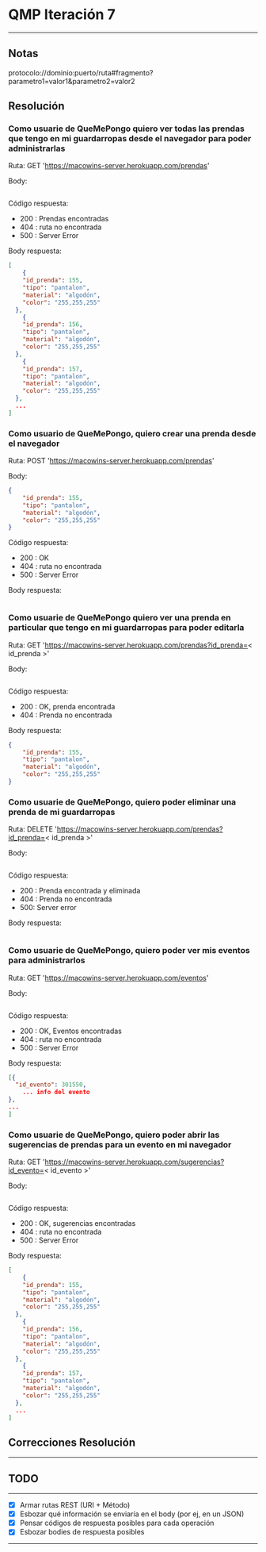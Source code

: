 # QMP Iteración 7
---
## Notas
protocolo://dominio:puerto/ruta#fragmento?parametro1=valor1&parametro2=valor2

## Resolución
### Como usuarie de QueMePongo quiero ver todas las prendas que tengo en mi guardarropas desde el navegador para poder administrarlas

Ruta: GET 'https://macowins-server.herokuapp.com/prendas'

Body:
```json
```

Código respuesta:
- 200 : Prendas encontradas
- 404 : ruta no encontrada
- 500 : Server Error

Body respuesta:
```Json
[
    {
    "id_prenda": 155,
    "tipo": "pantalon",
    "material": "algodón",
    "color": "255,255,255"
  },
    {
    "id_prenda": 156,
    "tipo": "pantalon",
    "material": "algodón",
    "color": "255,255,255"
  },
    {
    "id_prenda": 157,
    "tipo": "pantalon",
    "material": "algodón",
    "color": "255,255,255"
  },
  ...
]
```

### Como usuario de QueMePongo, quiero crear una prenda desde el navegador
Ruta: POST 'https://macowins-server.herokuapp.com/prendas'

Body:
```json
{
	"id_prenda": 155,
	"tipo": "pantalon",
	"material": "algodón",
	"color": "255,255,255"
}
```

Código respuesta:
- 200 : OK
- 404 : ruta no encontrada
- 500 : Server Error

Body respuesta:
```json 
```

### Como usuarie de QueMePongo quiero ver una prenda en particular que tengo en mi guardarropas para poder editarla
Ruta: GET 'https://macowins-server.herokuapp.com/prendas?id_prenda=< id_prenda >'

Body:
```json
```

Código respuesta:
- 200 : OK, prenda encontrada
- 404 : Prenda no encontrada

Body respuesta:
```json 
{
    "id_prenda": 155,
    "tipo": "pantalon",
    "material": "algodón",
    "color": "255,255,255"
}

```

### Como usuarie de QueMePongo, quiero poder eliminar una prenda de mi guardarropas
Ruta: DELETE 'https://macowins-server.herokuapp.com/prendas?id_prenda=< id_prenda >'

Body:
```json
```

Código respuesta:
- 200 : Prenda encontrada y eliminada
- 404 : Prenda no encontrada
- 500: Server error

Body respuesta:
```json 
```

### Como usuarie de QueMePongo, quiero poder ver mis eventos para administrarlos
Ruta: GET 'https://macowins-server.herokuapp.com/eventos'

Body:
```json
```

Código respuesta:
- 200 : OK, Eventos encontradas
- 404 : ruta no encontrada
- 500 : Server Error

Body respuesta:
```json
[{
  "id_evento": 301550,
    ... info del evento
},
...
]
```

### Como usuarie de QueMePongo, quiero poder abrir las sugerencias de prendas para un evento  en mi navegador
Ruta: GET 'https://macowins-server.herokuapp.com/sugerencias?id_evento=< id_evento >'

Body:
```json
```

Código respuesta:
- 200 : OK, sugerencias encontradas
- 404 : ruta no encontrada
- 500 : Server Error

Body respuesta:
```json
[
    {
    "id_prenda": 155,
    "tipo": "pantalon",
    "material": "algodón",
    "color": "255,255,255"
  },
    {
    "id_prenda": 156,
    "tipo": "pantalon",
    "material": "algodón",
    "color": "255,255,255"
  },
    {
    "id_prenda": 157,
    "tipo": "pantalon",
    "material": "algodón",
    "color": "255,255,255"
  },
  ...
]
```

## Correcciones Resolución

---
## TODO
---
- [X] Armar rutas REST (URI + Método)
- [X] Esbozar qué información se enviaría en el body (por ej, en un JSON)
- [X] Pensar códigos de respuesta posibles para cada operación
- [X] Esbozar bodies de respuesta posibles

---